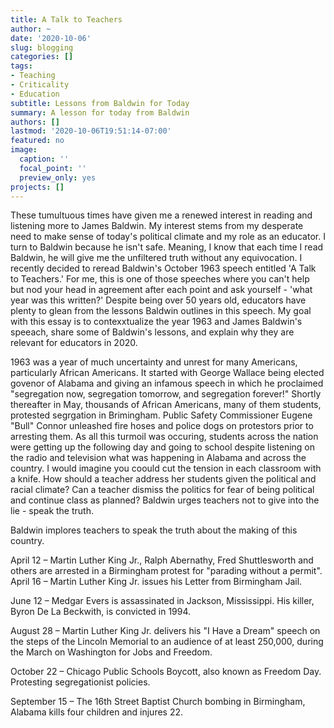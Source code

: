 ```yaml
---
title: A Talk to Teachers
author: ~
date: '2020-10-06'
slug: blogging
categories: []
tags: 
- Teaching
- Criticality
- Education
subtitle: Lessons from Baldwin for Today
summary: A lesson for today from Baldwin
authors: []
lastmod: '2020-10-06T19:51:14-07:00'
featured: no
image:
  caption: ''
  focal_point: ''
  preview_only: yes
projects: []
---
```

These tumultuous times have given me a renewed interest in reading and listening more to James Baldwin. My interest stems from my desperate need to make sense of today's political climate and my role as an educator. I turn to Baldwin because he isn't safe. Meaning, I know that each time I read Baldwin, he will give me the unfiltered truth without any equivocation. I recently decided to reread Baldwin's October 1963 speech entitled 'A Talk to Teachers.' For me, this is one of those speeches where you can't help but nod your head in agreement after each point and ask yourself - 'what year was this written?' Despite being over 50 years old, educators have plenty to glean from the lessons Baldwin outlines in this speech. My goal with this essay is to contexxtualize the year 1963 and James Baldwin's speeach, share some of Baldwin's lessons, and explain why they are relevant for educators in 2020.

1963 was a year of much uncertainty and unrest for many Americans, particularly African Americans. It started with George Wallace being elected govenor of Alabama and giving an infamous speech in which he proclaimed "segregation now, segregation tomorrow, and segregation forever!" Shortly thereafter in May, thousands of African Americans, many of them students, protested segrgation in Brimingham. Public Safety Commissioner Eugene "Bull" Connor unleashed fire hoses and police dogs on protestors prior to arresting them. As all this turmoil was occuring, students across the nation were getting up the following day and going to school despite listening on the radio and television what was happening in Alabama and across the country. I would imagine you coould cut the tension in each classroom with a knife. How should a teacher address her students given the political and racial climate? Can a teacher dismiss the politics for fear of being political and continue class as planned? Baldwin urges teachers not to give into the lie - speak the truth.

Baldwin implores teachers to speak the truth about the making of this country. 



April 12 – Martin Luther King Jr., Ralph Abernathy, Fred Shuttlesworth and others are arrested in a Birmingham protest for "parading without a permit". April 16 – Martin Luther King Jr. issues his Letter from Birmingham Jail.


June 12 – Medgar Evers is assassinated in Jackson, Mississippi. His killer, Byron De La Beckwith, is convicted in 1994.

August 28 – Martin Luther King Jr. delivers his "I Have a Dream" speech on the steps of the Lincoln Memorial to an audience of at least 250,000, during the March on Washington for Jobs and Freedom.

October 22 – Chicago Public Schools Boycott, also known as Freedom Day. Protesting segregationist policies. 


September 15 – The 16th Street Baptist Church bombing in Birmingham, Alabama kills four children and injures 22.









